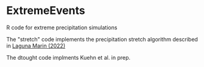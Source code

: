 # ExtremeEvents
R code for extreme precipitation simulations

The "stretch" code implements the precipitation stretch algorithm described in [Laguna Marin (2022)](https://stud.epsilon.slu.se/18471/3/Laguna-Marin-c-20230119.pdf)

The dtought code implments Kuehn et al. in prep.
